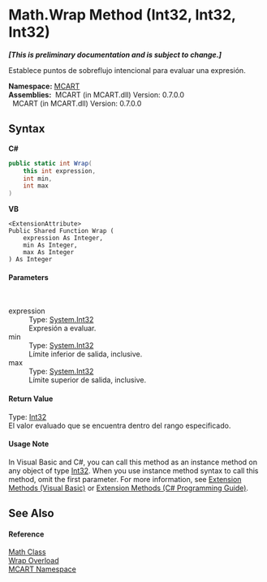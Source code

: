 # Math.Wrap Method (Int32, Int32, Int32)
 _**\[This is preliminary documentation and is subject to change.\]**_

Establece puntos de sobreflujo intencional para evaluar una expresión.

**Namespace:**&nbsp;<a href="89e7854f-fe6f-d208-fb0c-b17953422852">MCART</a><br />**Assemblies:**&nbsp;&nbsp;MCART (in MCART.dll) Version: 0.7.0.0<br />&nbsp;&nbsp;MCART (in MCART.dll) Version: 0.7.0.0<br />

## Syntax

**C#**<br />
``` C#
public static int Wrap(
	this int expression,
	int min,
	int max
)
```

**VB**<br />
``` VB
<ExtensionAttribute>
Public Shared Function Wrap ( 
	expression As Integer,
	min As Integer,
	max As Integer
) As Integer
```


#### Parameters
&nbsp;<dl><dt>expression</dt><dd>Type: <a href="http://msdn2.microsoft.com/es-es/library/td2s409d" target="_blank">System.Int32</a><br />Expresión a evaluar.</dd><dt>min</dt><dd>Type: <a href="http://msdn2.microsoft.com/es-es/library/td2s409d" target="_blank">System.Int32</a><br />Límite inferior de salida, inclusive.</dd><dt>max</dt><dd>Type: <a href="http://msdn2.microsoft.com/es-es/library/td2s409d" target="_blank">System.Int32</a><br />Límite superior de salida, inclusive.</dd></dl>

#### Return Value
Type: <a href="http://msdn2.microsoft.com/es-es/library/td2s409d" target="_blank">Int32</a><br />El valor evaluado que se encuentra dentro del rango especificado.

#### Usage Note
In Visual Basic and C#, you can call this method as an instance method on any object of type <a href="http://msdn2.microsoft.com/es-es/library/td2s409d" target="_blank">Int32</a>. When you use instance method syntax to call this method, omit the first parameter. For more information, see <a href="http://msdn.microsoft.com/en-us/library/bb384936.aspx">Extension Methods (Visual Basic)</a> or <a href="http://msdn.microsoft.com/en-us/library/bb383977.aspx">Extension Methods (C# Programming Guide)</a>.

## See Also


#### Reference
<a href="f110ea19-9a5d-de5d-39e7-a5ebffb3bc2c">Math Class</a><br /><a href="f2313fd9-823a-1b56-1e77-020b729f9ef1">Wrap Overload</a><br /><a href="89e7854f-fe6f-d208-fb0c-b17953422852">MCART Namespace</a><br />